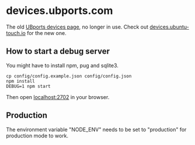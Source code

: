 # devices.ubports.com

The old [UBports devices page](https://devices.ubports.com), no longer in use. Check out [devices.ubuntu-touch.io](https://devices.ubuntu-touch.io) for the new one.


## How to start a debug server

You might have to install npm, pug and sqlite3.

```
cp config/config.example.json config/config.json
npm install
DEBUG=1 npm start
```

Then open [localhost:2702](http://localhost:2702) in your browser.

## Production

The environment variable "NODE_ENV" needs to be set to "production" for production mode to work.
